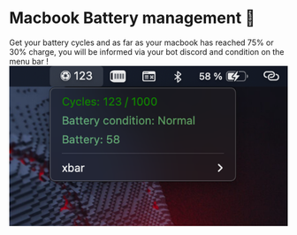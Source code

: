 # Macbook Battery management 🔋
Get your battery cycles and as far as your macbook has reached 75% or 30% charge, you will be informed via your bot discord and condition on the menu bar !
![macbook Screenshot](macbook.png)
